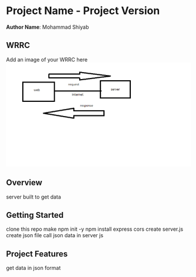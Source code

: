 # Project Name - Project Version

**Author Name**: Mohammad Shiyab

## WRRC
Add an image of your WRRC here
![lab11](./lab11.png)

## Overview
server built to get  data
## Getting Started
<!-- What are the steps that a user must take in order to build this app on their own machine and get it running? -->
clone this repo
make npm init -y
npm install express cors
create server.js
create json file 
call json data in server js 

## Project Features
<!-- What are the features included in you app -->
get  data in json format
